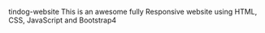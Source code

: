 tindog-website
This is an awesome fully Responsive website using HTML, CSS, JavaScript and Bootstrap4
